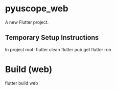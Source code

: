 # pyuscope_web

A new Flutter project.

## Temporary Setup Instructions
In project root:
flutter clean
flutter pub get
flutter run

# Build (web)
flutter build web
